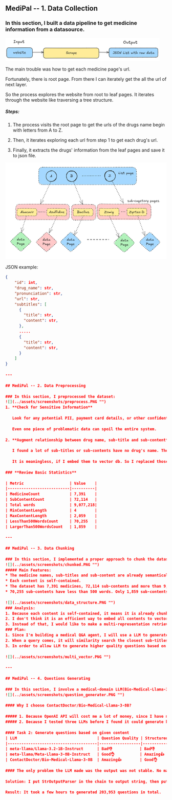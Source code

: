 ## MediPal -- 1. Data Collection
### In this section, I built a data pipeline to get medicine information from a datasource. 
![](../assets/screenshots/scrape.PNG "")

The main trouble was how to get each medicine page's url. 

Fortunately, there is root page. From there I can iterately get the all the url of next layer.

So the process explores the website from root to leaf pages. It iterates through the website like traversing a tree structure.

##### Steps:

1. The process visits the root page to get the urls of the drugs name begin with letters from A to Z.

2. Then, it iterates exploring each url from step 1 to get each drug's url.

3. Finally, it extracts the drugs' information from the leaf pages and save it to json file.

![](../assets/screenshots/travel_tree.PNG "")

JSON example:
```json
{
    "id": int,
    "drug_name": str,
    "pronunciation": str,
    "url": str,
    "subtitles": [
      {
        "title": str,
        "content": str,
      },
	  .....
      {
        "title": str,
        "content": str,
      }
    ]
}

---

## MediPal -- 2. Data Preprocessing

### In this section, I preprocessed the dataset:
![](../assets/screenshots/preprocess.PNG "")
1. **Check for Sensitive Information**

   Look for any potential PII, payment card details, or other confidential data.

   Even one piece of problematic data can spoil the entire system.

2. **Augment relationship between drug name, sub-title and sub-content**

   I found a lot of sub-titles or sub-contents have no drug's name. They contiain 'this medicine','this drug' or pronoun instead of drug name.

   It is meaningless, if I embed them to vector db. So I replaced those pronoun with drug names.

### **Review Basic Statistics**

| Metric                    | Value    |
|---------------------------|----------|
| MedicineCount             | 7,391    |
| SubContentCount           | 72,114   |
| Total words               | 9,077,218|
| MinContentLength          | 4        |
| MaxContentLength          | 2,059    |
| LessThan500WordsCount     | 70,255   |
| LargerThan500WordsCount   | 1,859    |

---

## MediPal -- 3. Data Chunking

### In this section, I implemented a proper approach to chunk the dataset based on the features of the dataset itself so that we can retrieve efficiently.
![](../assets/screenshots/chunked.PNG "")
##### Main Features:
* The medicine names, sub-titles and sub-content are already semantically linked together.
* Each content is self-contained.
* The dataset has 7,391 medicines, 72,114 sub-contents and more than 9,077,218 words.
* 70,255 sub-contents have less than 500 words. Only 1,859 sub-contents are larger than 500.

![](../assets/screenshots/data_structure.PNG "")
### Analysis:
1. Because each content is self-contained, it means it is already chunked semantically.
2. I don't think it is an efficient way to embed all contents to vector db.
3. Instead of that, I would like to make a multi-representation retrieval strategy which means I only need to embed abstract part of the dataset.
### Plan:
1. Since I'm building a medical Q&A agent, I will use a LLM to generate questions based on each sub-content, then embed sub-titles and questions in the vector, and store the corresponding sub-contents in the docstore. 
2. When a query comes, it will similarity search the closest sub-titles or questions, and the output is the linked sub-content.
3. In order to allow LLM to generate higher quality questions based on the content, I decided to split the content larger than 500 words into less than 500 words.

![](../assets/screenshots/multi_vector.PNG "")

---

## MediPal -- 4. Questions Generating

### In this section, I involve a medical-domain LLM(Bio-Medical-Llama-3-8B) as a question-generator to create questions based on the sub-contents.
![](../assets/screenshots/question_generater.PNG "")

#### Why I choose ContactDoctor/Bio-Medical-Llama-3-8B?

##### 1. Because OpenAI API will cost me a lot of money, since I have more than 9 million words to process. Local LLM might cost less.
##### 2. Because I tested three LLMs before I found it could generate high quality medical question based on medical contents. This is the only task it can do better than Meta-Llama-3-8B-Instruct. See the result below or the Test_and_Select_LLM.ipynb:

#### Task 2: Generate questions based on given content
| LLM                                   | Question Quality | Structured_output  | 
|---------------------------------------|------------------|--------------------|
| meta-llama/Llama-3.2-1B-Instruct      | Bad👎            | Bad👎              | 
| meta-llama/Meta-Llama-3-8B-Instruct   | Good👌           | Amazing👍          | 
| ContactDoctor/Bio-Medical-Llama-3-8B  | Amazing👍        | Good👌              | 

#### The only problem the LLM made was the output was not stable. No matter how I improved the prompt, it still sometimes generated questions in unexpected format.

Solution: I put StrOutputParser in the chain to output string, then put my own parser at the end to extract questions with regex from the string like (prompt | question_generator | StrOutputParser() | RunnableLambda(parse_questions))

Result: It took a few hours to generated 203,953 questions in total.